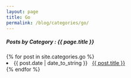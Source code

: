 ```yaml
---
layout: page
title: Go
permalink: /blog/categories/go/
---
```


<h5> Posts by Category : {{ page.title }} </h5>

<div class="card">
{% for post in site.categories.go %}
 <li class="category-posts"><span>{{ post.date | date_to_string }}</span> &nbsp; <a href="{{ post.url }}">{{ post.title }}</a></li>
{% endfor %}
</div>
